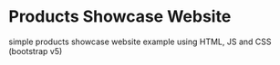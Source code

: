 # Products Showcase Website
simple products showcase website example using HTML, JS and CSS (bootstrap v5)
